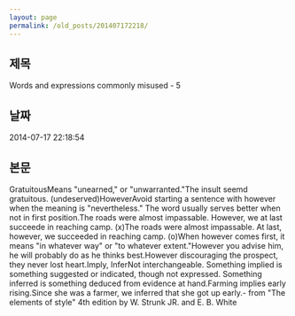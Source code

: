 ```yaml
---
layout: page
permalink: /old_posts/201407172218/
---
```


## 제목
Words and expressions commonly misused - 5

## 날짜
2014-07-17 22:18:54

## 본문
GratuitousMeans "unearned," or "unwarranted."The insult seemd gratuitous. (undeserved)HoweverAvoid starting a sentence with however when the meaning is "nevertheless." The word usually serves better when not in first position.The roads were almost impassable. However, we at last succeede in reaching camp. (x)The roads were almost impassable. At last, however, we succeeded in reaching camp. (o)When however comes first, it means "in whatever way" or "to whatever extent."However you advise him, he will probably do as he thinks best.However discouraging the prospect, they never lost heart.Imply, InferNot interchangeable. Something implied is something suggested or indicated, though not expressed. Something inferred is something deduced from evidence at hand.Farming implies early rising.Since she was a farmer, we inferred that she got up early.- from "The elements of style" 4th edition by W. Strunk JR. and E. B. White